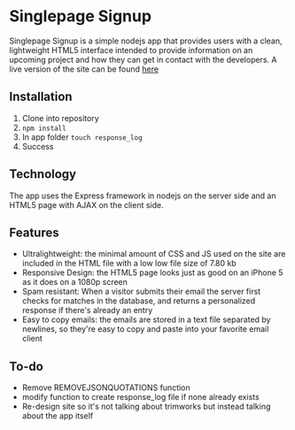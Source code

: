 Singlepage Signup
=================

Singlepage Signup is a simple nodejs app that provides users with a clean, lightweight HTML5 interface intended to provide information on an upcoming project and how they can get in contact with the developers. A live version of the site can be found 	[here](http://trimworks.io)

Installation
------------

1. Clone into repository
2. `npm install`
3. In app folder `touch response_log`
4. Success

Technology
----------

The app uses the Express framework in nodejs on the server side and an HTML5 page with AJAX on the client side.

Features
--------

- Ultralightweight: the minimal amount of CSS and JS used on the site are included in the HTML file with a low low file size of 7.80 kb
- Responsive Design: the HTML5 page looks just as good on an iPhone 5 as it does on a 1080p screen
- Spam resistant: When a visitor submits their email the server first checks for matches in the database, and returns a personalized response if there's already an entry
- Easy to copy emails: the emails are stored in a text file separated by newlines, so they're easy to copy and paste into your favorite email client

To-do
-----

- Remove REMOVEJSONQUOTATIONS function
- modify function to create response_log file if none already exists
- Re-design site so it's not talking about trimworks but instead talking about the app itself